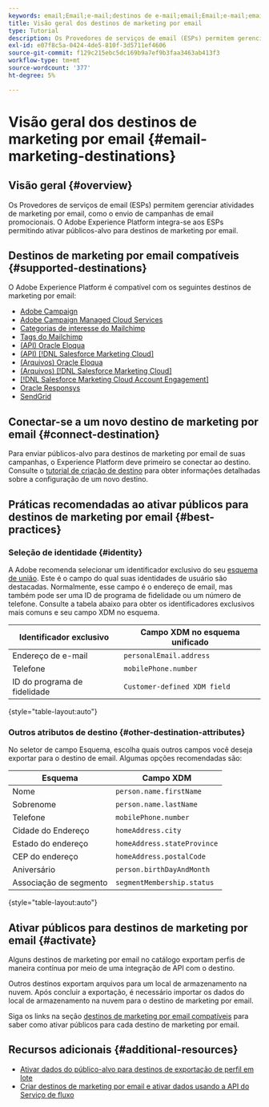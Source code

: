```yaml
---
keywords: email;Email;e-mail;destinos de e-mail;email;Email;e-mail;email destinations
title: Visão geral dos destinos de marketing por email
type: Tutorial
description: Os Provedores de serviços de email (ESPs) permitem gerenciar atividades de marketing por email, como o envio de campanhas de email promocionais. Saiba quais ESPs são compatíveis como destinos do Experience Platform.
exl-id: e07f8c5a-0424-4de5-810f-3d5711ef4606
source-git-commit: f129c215ebc5dc169b9a7ef9b3faa3463ab413f3
workflow-type: tm+mt
source-wordcount: '377'
ht-degree: 5%

---
```


# Visão geral dos destinos de marketing por email {#email-marketing-destinations}

## Visão geral {#overview}

Os Provedores de serviços de email (ESPs) permitem gerenciar atividades de marketing por email, como o envio de campanhas de email promocionais. O Adobe Experience Platform integra-se aos ESPs permitindo ativar públicos-alvo para destinos de marketing por email.

## Destinos de marketing por email compatíveis {#supported-destinations}

O Adobe Experience Platform é compatível com os seguintes destinos de marketing por email:

* [Adobe Campaign](adobe-campaign.md)
* [Adobe Campaign Managed Cloud Services](adobe-campaign-managed-services.md)
* [Categorias de interesse do Mailchimp](mailchimp-interest-categories.md)
* [Tags do Mailchimp](mailchimp-tags.md)
* [(API) Oracle Eloqua](oracle-eloqua-api.md)
* [(API) [!DNL Salesforce Marketing Cloud]](salesforce-marketing-cloud-exact-target.md)
* [(Arquivos) Oracle Eloqua](oracle-eloqua.md)
* [(Arquivos) [!DNL Salesforce Marketing Cloud]](salesforce-marketing-cloud.md)
* [[!DNL Salesforce Marketing Cloud Account Engagement]](salesforce-marketing-cloud-account-engagement.md)
* [Oracle Responsys](oracle-responsys.md)
* [SendGrid](sendgrid.md)

## Conectar-se a um novo destino de marketing por email {#connect-destination}

Para enviar públicos-alvo para destinos de marketing por email de suas campanhas, o Experience Platform deve primeiro se conectar ao destino. Consulte o [tutorial de criação de destino](../../ui/connect-destination.md) para obter informações detalhadas sobre a configuração de um novo destino.

## Práticas recomendadas ao ativar públicos para destinos de marketing por email {#best-practices}

### Seleção de identidade {#identity}

A Adobe recomenda selecionar um identificador exclusivo do seu [esquema de união](../../../profile/home.md#profile-fragments-and-union-schemas). Este é o campo do qual suas identidades de usuário são destacadas. Normalmente, esse campo é o endereço de email, mas também pode ser uma ID de programa de fidelidade ou um número de telefone. Consulte a tabela abaixo para obter os identificadores exclusivos mais comuns e seu campo XDM no esquema.

| Identificador exclusivo | Campo XDM no esquema unificado |
|----------------- | ---------------------------|
| Endereço de e-mail | `personalEmail.address` |
| Telefone | `mobilePhone.number` |
| ID do programa de fidelidade | `Customer-defined XDM field` |

{style="table-layout:auto"}

### Outros atributos de destino {#other-destination-attributes}

No seletor de campo Esquema, escolha quais outros campos você deseja exportar para o destino de email. Algumas opções recomendadas são:

| Esquema | Campo XDM |
|------ | ---------|
| Nome | `person.name.firstName` |
| Sobrenome | `person.name.lastName` |
| Telefone | `mobilePhone.number` |
| Cidade do Endereço | `homeAddress.city` |
| Estado do endereço | `homeAddress.stateProvince` |
| CEP do endereço | `homeAddress.postalCode` |
| Aniversário | `person.birthDayAndMonth` |
| Associação de segmento | `segmentMembership.status` |

{style="table-layout:auto"}

## Ativar públicos para destinos de marketing por email {#activate}

Alguns destinos de marketing por email no catálogo exportam perfis de maneira contínua por meio de uma integração de API com o destino.

Outros destinos exportam arquivos para um local de armazenamento na nuvem. Após concluir a exportação, é necessário importar os dados do local de armazenamento na nuvem para o destino de marketing por email.

Siga os links na seção [destinos de marketing por email compatíveis](#supported-destinations) para saber como ativar públicos para cada destino de marketing por email.

## Recursos adicionais {#additional-resources}

* [Ativar dados do público-alvo para destinos de exportação de perfil em lote](../../ui/activate-batch-profile-destinations.md)
* [Criar destinos de marketing por email e ativar dados usando a API do Serviço de fluxo](../../api/connect-activate-batch-destinations.md)

